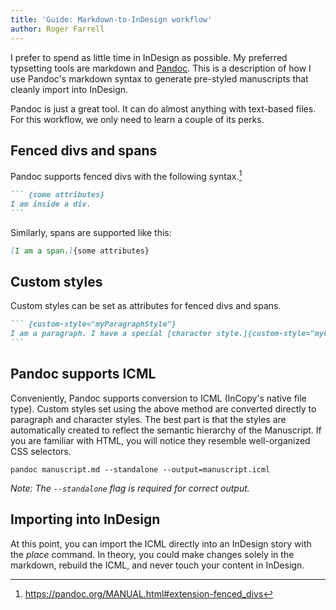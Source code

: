 ```yaml
---
title: 'Guide: Markdown-to-InDesign workflow'
author: Roger Farrell
---
```


I prefer to spend as little time in InDesign as possible. My preferred
typsetting tools are markdown and [Pandoc](https://pandoc.org). This is
a description of how I use Pandoc's markdown syntax to generate
pre-styled manuscripts that cleanly import into InDesign.

Pandoc is just a great tool. It can do almost anything with text-based
files. For this workflow, we only need to learn a couple of its perks.

## Fenced divs and spans

Pandoc supports fenced divs with the following syntax.[^1]

[^1]: <https://pandoc.org/MANUAL.html#extension-fenced_divs>

``````markdown
``` {some attributes}
I am inside a div.
```
``````

Similarly, spans are supported like this:

``````markdown
[I am a span.]{some attributes}
``````

## Custom styles

Custom styles can be set as attributes for fenced divs and spans.

``````markdown
``` {custom-style="myParagraphStyle"}
I am a paragraph. I have a special [character style.]{custom-style="myCharacterStyle"}
```
``````

## Pandoc supports ICML

Conveniently, Pandoc supports conversion to ICML (InCopy's native file
type). Custom styles set using the above method are converted directly
to paragraph and character styles. The best part is that the styles are
automatically created to reflect the semantic hierarchy of the
Manuscript. If you are familiar with HTML, you will notice they resemble
well-organized CSS selectors.

```
pandoc manuscript.md --standalone --output=manuscript.icml
```

*Note: The `--standalone` flag is required for correct output.*

## Importing into InDesign
At this point, you can import the ICML directly into an InDesign story
with the *place* command. In theory, you could make changes solely in
the markdown, rebuild the ICML, and never touch your content in
InDesign.
